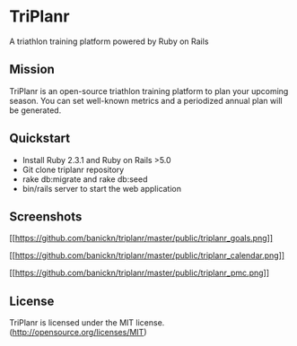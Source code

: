 # TriPlanr

A triathlon training platform powered by Ruby on Rails

## Mission
TriPlanr is an open-source triathlon training platform to plan your upcoming season.
You can set well-known metrics and a periodized annual plan will be generated.

## Quickstart

* Install Ruby 2.3.1 and Ruby on Rails >5.0
* Git clone triplanr repository
* rake db:migrate and rake db:seed
* bin/rails server to start the web application

## Screenshots

[[https://github.com/banickn/triplanr/master/public/triplanr_goals.png]]

[[https://github.com/banickn/triplanr/master/public/triplanr_calendar.png]]

[[https://github.com/banickn/triplanr/master/public/triplanr_pmc.png]]

## License
TriPlanr is licensed under the MIT license. (http://opensource.org/licenses/MIT)